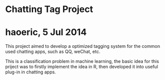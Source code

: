 # Chatting Tag Project
# haoeric, 5 Jul 2014

This project aimed to develop a optimized tagging system for the common used chatting apps, such as QQ, weChat, etc.

This is a classification problem in machine learning, the basic idea for this priject was to firstly implement the idea in R, then 
developed it into useful plug-in in chatting apps.

